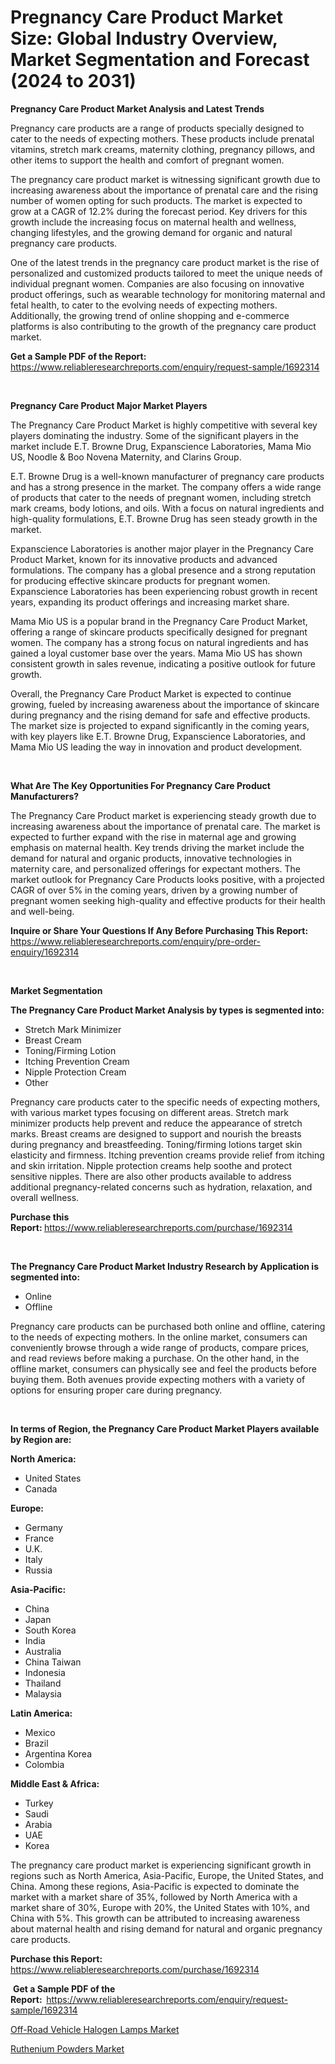 <p><h1>Pregnancy Care Product Market Size: Global Industry Overview, Market Segmentation and Forecast (2024 to 2031)</h1></p><p><strong>Pregnancy Care Product Market Analysis and Latest Trends</strong></p>
<p><p>Pregnancy care products are a range of products specially designed to cater to the needs of expecting mothers. These products include prenatal vitamins, stretch mark creams, maternity clothing, pregnancy pillows, and other items to support the health and comfort of pregnant women.</p><p>The pregnancy care product market is witnessing significant growth due to increasing awareness about the importance of prenatal care and the rising number of women opting for such products. The market is expected to grow at a CAGR of 12.2% during the forecast period. Key drivers for this growth include the increasing focus on maternal health and wellness, changing lifestyles, and the growing demand for organic and natural pregnancy care products.</p><p>One of the latest trends in the pregnancy care product market is the rise of personalized and customized products tailored to meet the unique needs of individual pregnant women. Companies are also focusing on innovative product offerings, such as wearable technology for monitoring maternal and fetal health, to cater to the evolving needs of expecting mothers. Additionally, the growing trend of online shopping and e-commerce platforms is also contributing to the growth of the pregnancy care product market.</p></p>
<p><strong>Get a Sample PDF of the Report:&nbsp;</strong> <a href="https://www.reliableresearchreports.com/enquiry/request-sample/1692314">https://www.reliableresearchreports.com/enquiry/request-sample/1692314</a></p>
<p>&nbsp;</p>
<p><strong>Pregnancy Care Product Major Market Players</strong></p>
<p><p>The Pregnancy Care Product Market is highly competitive with several key players dominating the industry. Some of the significant players in the market include E.T. Browne Drug, Expanscience Laboratories, Mama Mio US, Noodle & Boo Novena Maternity, and Clarins Group.</p><p>E.T. Browne Drug is a well-known manufacturer of pregnancy care products and has a strong presence in the market. The company offers a wide range of products that cater to the needs of pregnant women, including stretch mark creams, body lotions, and oils. With a focus on natural ingredients and high-quality formulations, E.T. Browne Drug has seen steady growth in the market.</p><p>Expanscience Laboratories is another major player in the Pregnancy Care Product Market, known for its innovative products and advanced formulations. The company has a global presence and a strong reputation for producing effective skincare products for pregnant women. Expanscience Laboratories has been experiencing robust growth in recent years, expanding its product offerings and increasing market share.</p><p>Mama Mio US is a popular brand in the Pregnancy Care Product Market, offering a range of skincare products specifically designed for pregnant women. The company has a strong focus on natural ingredients and has gained a loyal customer base over the years. Mama Mio US has shown consistent growth in sales revenue, indicating a positive outlook for future growth.</p><p>Overall, the Pregnancy Care Product Market is expected to continue growing, fueled by increasing awareness about the importance of skincare during pregnancy and the rising demand for safe and effective products. The market size is projected to expand significantly in the coming years, with key players like E.T. Browne Drug, Expanscience Laboratories, and Mama Mio US leading the way in innovation and product development.</p></p>
<p>&nbsp;</p>
<p><strong>What Are The Key Opportunities For Pregnancy Care Product Manufacturers?</strong></p>
<p><p>The Pregnancy Care Product market is experiencing steady growth due to increasing awareness about the importance of prenatal care. The market is expected to further expand with the rise in maternal age and growing emphasis on maternal health. Key trends driving the market include the demand for natural and organic products, innovative technologies in maternity care, and personalized offerings for expectant mothers. The market outlook for Pregnancy Care Products looks positive, with a projected CAGR of over 5% in the coming years, driven by a growing number of pregnant women seeking high-quality and effective products for their health and well-being.</p></p>
<p><strong>Inquire or Share Your Questions If Any Before Purchasing This Report:</strong> <a href="https://www.reliableresearchreports.com/enquiry/pre-order-enquiry/1692314">https://www.reliableresearchreports.com/enquiry/pre-order-enquiry/1692314</a></p>
<p>&nbsp;</p>
<p><strong>Market Segmentation</strong></p>
<p><strong>The Pregnancy Care Product Market Analysis by types is segmented into:</strong></p>
<p><ul><li>Stretch Mark Minimizer</li><li>Breast Cream</li><li>Toning/Firming Lotion</li><li>Itching Prevention Cream</li><li>Nipple Protection Cream</li><li>Other</li></ul></p>
<p><p>Pregnancy care products cater to the specific needs of expecting mothers, with various market types focusing on different areas. Stretch mark minimizer products help prevent and reduce the appearance of stretch marks. Breast creams are designed to support and nourish the breasts during pregnancy and breastfeeding. Toning/firming lotions target skin elasticity and firmness. Itching prevention creams provide relief from itching and skin irritation. Nipple protection creams help soothe and protect sensitive nipples. There are also other products available to address additional pregnancy-related concerns such as hydration, relaxation, and overall wellness.</p></p>
<p><strong>Purchase this Report:&nbsp;</strong><a href="https://www.reliableresearchreports.com/purchase/1692314">https://www.reliableresearchreports.com/purchase/1692314</a></p>
<p>&nbsp;</p>
<p><strong>The Pregnancy Care Product Market Industry Research by Application is segmented into:</strong></p>
<p><ul><li>Online</li><li>Offline</li></ul></p>
<p><p>Pregnancy care products can be purchased both online and offline, catering to the needs of expecting mothers. In the online market, consumers can conveniently browse through a wide range of products, compare prices, and read reviews before making a purchase. On the other hand, in the offline market, consumers can physically see and feel the products before buying them. Both avenues provide expecting mothers with a variety of options for ensuring proper care during pregnancy.</p></p>
<p>&nbsp;</p>
<p><strong>In terms of Region, the Pregnancy Care Product Market Players available by Region are:</strong></p>
<p>
    <p> <strong> North America: </strong>
        <ul>
            <li>United States</li>
            <li>Canada</li>
        </ul>
        </p> 
    <p> <strong> Europe: </strong>
        <ul>
            <li>Germany</li>
            <li>France</li>
            <li>U.K.</li>
            <li>Italy</li>
            <li>Russia</li>
        </ul>
        </p> 
    <p> <strong> Asia-Pacific: </strong>
        <ul>
            <li>China</li>
            <li>Japan</li>
            <li>South Korea</li>
            <li>India</li>
            <li>Australia</li>
            <li>China Taiwan</li>
            <li>Indonesia</li>
            <li>Thailand</li>
            <li>Malaysia</li>
        </ul>
        </p> 
    <p> <strong> Latin America: </strong>
        <ul>
            <li>Mexico</li>
            <li>Brazil</li>
            <li>Argentina Korea</li>
            <li>Colombia</li>
        </ul>
        </p> 
    <p> <strong> Middle East & Africa: </strong>
        <ul>
            <li>Turkey</li>
            <li>Saudi</li>
            <li>Arabia</li>
            <li>UAE</li>
            <li>Korea</li>
        </ul>
    </p>
    </p>
<p><p>The pregnancy care product market is experiencing significant growth in regions such as North America, Asia-Pacific, Europe, the United States, and China. Among these regions, Asia-Pacific is expected to dominate the market with a market share of 35%, followed by North America with a market share of 30%, Europe with 20%, the United States with 10%, and China with 5%. This growth can be attributed to increasing awareness about maternal health and rising demand for natural and organic pregnancy care products.</p></p>
<p><strong>Purchase this Report: </strong><a href="https://www.reliableresearchreports.com/purchase/1692314">https://www.reliableresearchreports.com/purchase/1692314</a></p>
<p>&nbsp;<strong>Get a Sample PDF of the Report:&nbsp;&nbsp;</strong><a href="https://www.reliableresearchreports.com/enquiry/request-sample/1692314">https://www.reliableresearchreports.com/enquiry/request-sample/1692314</a></p>
<p><strong></strong></p>
<p><p><a href="https://issuu.com/reportprime-2/docs/off-road-vehicle-halogen-lamps-market-size-2030.pp">Off-Road Vehicle Halogen Lamps Market</a></p><p><a href="https://issuu.com/reportprime-2/docs/ruthenium-powders-market-size-2030.pptx">Ruthenium Powders Market</a></p></p>